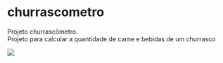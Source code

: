 # churrascometro
Projeto churrascômetro.
<br>
Projeto para calcular a quantidade de carne e bebidas de um churrasco 
<div><img src="https://user-images.githubusercontent.com/54449193/150009521-ae522887-b40a-4cc3-9078-783af41bb0bd.JPG"></div>
